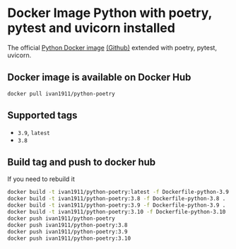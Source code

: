 
# Docker Image Python with poetry, pytest and uvicorn installed

The official [Python Docker image](https://hub.docker.com/_/python) [(Github)](https://github.com/docker-library/postgres) extended with poetry, pytest, uvicorn.

## Docker image is available on Docker Hub

`docker pull ivan1911/python-poetry`

## Supported tags

- `3.9`, `latest`
- `3.8`

## Build tag and push to docker hub

If you need to rebuild it

```bash
docker build -t ivan1911/python-poetry:latest -f Dockerfile-python-3.9 .
docker build -t ivan1911/python-poetry:3.8 -f Dockerfile-python-3.8 .
docker build -t ivan1911/python-poetry:3.9 -f Dockerfile-python-3.9 .
docker build -t ivan1911/python-poetry:3.10 -f Dockerfile-python-3.10 .
docker push ivan1911/python-poetry
docker push ivan1911/python-poetry:3.8
docker push ivan1911/python-poetry:3.9
docker push ivan1911/python-poetry:3.10
```
